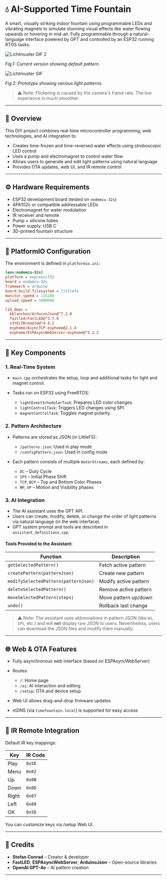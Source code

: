 
# 💧 AI-Supported Time Fountain

A smart, visually striking indoor fountain using programmable LEDs and vibrating magnets to simulate stunning visual effects like water flowing upwards or hovering in mid-air. Fully programmable through a natural-language interface powered by GPT and controlled by an ESP32 running RTOS tasks.

![Lichtmuster GIF 2](FountainDemo2.gif)

*Fig.1: Current version showing default pattern.*

![Lichtmuster GIF](FountainDemo.gif)

*Fig.2: Prototype showing various light patterns.*

> ⚠️ Note: Flickering is caused by the camera's frame rate. The live experience is much smoother.
---

## 🧠 Overview

This DIY project combines real-time microcontroller programming, web technologies, and AI integration to:

* Creates time-frozen and time-reversed water effects using stroboscopic LED control
* Uses a pump and electromagnet to control water flow
* Allows users to generate and edit light patterns using natural language
* Provides OTA updates, web UI, and IR remote control

---

## ⚙️ Hardware Requirements

* ESP32 development board (tested on `nodemcu-32s`)
* APA102c or compatible addressable LEDs
* Electromagnet for water modulation
* IR receiver and remote
* Pump + silicone tubes
* Power supply: USB C
* 3D-printed fountain structure

---

## 🔧 PlatformIO Configuration

The environment is defined in `platformio.ini`:

```ini
[env:nodemcu-32s]
platform = espressif32
board = nodemcu-32s
framework = arduino
board_build.filesystem = littlefs
monitor_speed = 115200
upload_speed = 1000000

lib_deps = 
  bblanchon/ArduinoJson@^7.2.0
  fastled/FastLED@^3.7.8
  z3t0/IRremote@^4.4.1
  esphome/AsyncTCP-esphome@2.1.4
  esphome/ESPAsyncWebServer-esphome@^3.2.2
```

---

## 🧩 Key Components

### 1. Real-Time System

* `main.cpp` orchestrates the setup, loop and additional tasks for light and magnet control.
* Tasks run on ESP32 using FreeRTOS:

  * `lightEventSchedularTask`: Prepares LED color changes.
  * `lightControlTask`: Triggers LED changes using SPI.
  * `magnetControlTask`: Toggles magnet polarity.

### 2. Pattern Architecture

* Patterns are stored as JSON (in LittleFS):

  * `/patterns.json`: Used in play mode
  * `/configPattern.json`: Used in config mode

* Each pattern consists of multiple `WaterStreams`, each defined by:
  * `DC` – Duty Cycle
  * `IPS` – Initial Phase Shift
  * `TCP`, `BCP` – Top and Bottom Color Phases
  * `MP`, `VP` – Motion and Visibility phases

### 3. AI Integration

* The AI assistant uses the GPT API.
* Users can create, modify, delete, or change the order of light patterns via natural language (in the web interface).
* GPT system prompt and tools are described in `assistant_definitions.cpp`.

#### Tools Provided to the Assistant:

| Function                             | Description           |
| ------------------------------------ | --------------------- |
| `getSelectedPattern()`               | Fetch active pattern  |
| `createPattern(patternJson)`         | Create new pattern    |
| `modifySelectedPattern(patternJson)` | Modify active pattern |
| `deleteSelectedPattern()`            | Remove active pattern |
| `moveSelectedPattern(steps)`         | Move pattern up/down  |
| `undo()`                             | Rollback last change  |

> ⚠️ Note: The assistant uses abbreviations in pattern JSON (like `WS`, `IPS`, etc.) and will **not** display raw JSON to users. Nevertheless, users can download the JSON files and modify them manually.

---

## 🌐 Web & OTA Features

* Fully asynchronous web interface (based on ESPAsyncWebServer)
* Routes:

  * `/`: Home page
  * `/ai`: AI interaction and editing
  * `/setup`: OTA and device setup
* Web UI allows drag-and-drop firmware updates
* mDNS (via `timefountain.local`) is supported for easy access

---

## 🔢 IR Remote Integration

Default IR key mappings:

| Key   | IR Code |
| ----- | ------- |
| Play  | `0x5E`  |
| Menu  | `0x02`  |
| Up    | `0x0B`  |
| Down  | `0x0D`  |
| Right | `0x07`  |
| Left  | `0x08`  |
| OK    | `0x5D`  |

You can customize keys via /setup Web UI.

---

## 🙏 Credits

* **Stefan Conrad** – Creator & developer
* **FastLED**, **ESPAsyncWebServer**, **ArduinoJson** – Open-source libraries
* **OpenAI GPT-4o** – AI pattern creation

---